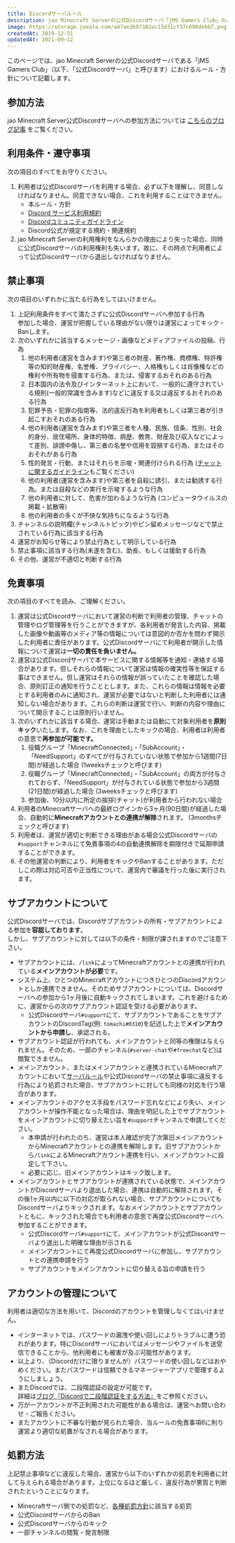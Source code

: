 ```yaml
---
title: Discordサーバルール
description: jao Minecraft Serverの公式Discordサーバ「jMS Gamers Club」のルール・方針を記載します。
image: https://storage.jaoafa.com/a47ae3b97382ac13d31cf37c690debb7.png
createdAt: 2019-12-31
updatedAt: 2021-09−12
---
```


このページでは、jao Minecraft Serverの公式Discordサーバである「jMS Gamers Club」（以下、「公式Discordサーバ」と呼びます）におけるルール・方針について記載します。

## 参加方法

jao Minecraft Server公式Discordサーバへの参加方法については [こちらのブログ記事](/blog/join-discord) をご覧ください。

## 利用条件・遵守事項

次の項目のすべてをお守りください。

1. 利用者は公式Discordサーバを利用する場合、必ず以下を理解し、同意しなければなりません。同意できない場合、これを利用することはできません。
   - 本ルール・方針
   - [Discord サービス利用規約](https://discord.com/terms)
   - [Discordコミュニティガイドライン](https://discord.com/guidelines)
   - Discord公式が規定する規約・関連規約
2. jao Minecraft Serverの利用権利をなんらかの理由により失った場合、同時に公式Discordサーバの利用権利も失います。故に、その時点で利用者によって公式Discordサーバから退出しなければなりません。

## 禁止事項

次の項目のいずれかに当たる行為をしてはいけません。

1. 上記利用条件をすべて満たさずに公式Discordサーバへ参加する行為  
   参加した場合、運営が把握している理由がない限りは運営によってキック・Banします。
2. 次のいずれかに該当するメッセージ・画像などメディアファイルの投稿、行為
   1. 他の利用者(運営を含みます)や第三者の財産、著作権、商標権、特許権等の知的財産権、名誉権、プライバシー、人格権もしくは肖像権などの権利や所有物を侵害する行為、または、侵害するおそれのある行為
   2. 日本国内の法令及びインターネット上において、一般的に遵守されている規則(一般的常識を含みます)などに違反する又は違反するおそれのある行為
   3. 犯罪予告・犯罪の指南等、法的違反行為を利用者もしくは第三者が引き起こすおそれのある行為
   4. 他の利用者(運営を含みます)や第三者を人種、民族、信条、性別、社会的身分、居住場所、身体的特徴、病歴、教育、財産及び収入などによって差別、誹謗中傷し、第三者の名誉や信用を毀損する行為、またはそのおそれがある行為
   5. 性的発言・行動、またはそれらを示唆・関連付けられる行為 ([チャットに関するガイドライン](/server/guidelines/communications)もご覧ください)
   6. 他の利用者(運営を含みます)や第三者を自殺に誘引、または勧誘する行為。または自殺などの実行を示唆するような行為
   7. 他の利用者に対して、危害が加わるような行為 (コンピュータウイルスの掲載・拡散等)
   8. 他の利用者の多くが不快な気持ちになるような行為
3. チャンネルの説明欄(チャンネルトピック)やピン留めメッセージなどで禁止されている行為に該当する行為
4. 運営がお知らせ等により禁止行為として明示している行為
5. 禁止事項に該当する行為(未遂を含む)、助長、もしくは援助する行為
6. その他、運営が不適切と判断する行為

## 免責事項

次の項目のすべてを読み、ご理解ください。

1. 運営は公式Discordサーバにおいて運営の判断で利用者の管理、チャットの管理やログ管理等を行うことができますが、各利用者が発言した内容、掲載した画像や動画等のメディア等の情報については意図的か否かを問わず開示した利用者に責任があります。公式Discordサーバにて利用者が開示した情報について運営は**一切の責任を負いません。**
2. 運営は公式Discordサーバで本サービスに関する情報等を通知・連絡する場合があります。但しそれらの情報について運営は情報の確実性等を保証する事はできません。但し運営はそれらの情報が誤っていたことを確認した場合、原則訂正の通知を行うこととします。また、これらの情報は情報を必要とする利用者のみに通知され、運営が必要ではないと判断した利用者には通知しない場合があります。これらの判断は運営で行い、判断の内容や理由について開示することは原則行いません。
3. 次のいずれかに該当する場合、運営は手動または自動にて対象利用者を**原則キック**いたします。なお、これを理由としたキックの場合、利用者は利用者の意思で**再参加が可能です。**
   1. 役職グループ「MinecraftConnected」・「SubAccount」・「NeedSupport」のすべてが付与されていない状態で参加から1週間(7日間)が経過した場合 (1weeksチェックと呼びます)
   2. 役職グループ「MinecraftConnected」・「SubAccount」の両方が付与されておらず、「NeedSupport」が付与されている状態で参加から3週間(21日間)が経過した場合 (3weeksチェックと呼びます)
   3. 参加後、10分以内に所定の挨拶(チャット)が利用者から行われない場合
4. 利用者のMinecraftサーバへの最終ログインから3ヶ月(90日間)が経過した場合、自動的に**Minecraftアカウントとの連携が解除**されます。 (3monthsチェックと呼びます)
5. 利用者は、運営が適切と判断できる理由がある場合公式Discordサーバの`#support`チャンネルにて免責事項の4の自動連携解除を期限付きで延期申請することができます。
6. その他運営の判断により、利用者をキックやBanすることがあります。ただしこの際は対応可否や正当性について、運営内で審議を行った後に実行されます。

## サブアカウントについて

公式Discordサーバでは、Discordサブアカウントの所有・サブアカウントによる参加を**容認しております**。  
しかし、サブアカウントに対しては以下の条件・制限が課されますのでご注意下さい。

- サブアカウントには、`/link`によってMinecraftアカウントとの連携が行われている**メインアカウントが必要**です。
- システム上、ひとつのMinecraftアカウントにつきひとつのDiscordアカウントとしか連携できません。そのためサブアカウントについては、Discordサーバへの参加から1ヶ月後に自動キックされてしまいます。これを避けるために、運営からの次のサブアカウント認証を受ける必要があります。
  - 公式Discordサーバ`#support`にて、サブアカウントであることをサブアカウントのDiscordTag(例: `tomachi#0310`)を記述した上で**メインアカウントから申請し**、承認される。
- サブアカウント認証が行われても、メインアカウントと同等の権限は与えられません。そのため、一部のチャンネル(`#server-chat`や`#freechat`など)は閲覧できません。
- メインアカウント、またはメインアカウントと連携されているMinecraftアカウントにおいて[サーバルール](/server/rules)や公式Discordサーバの禁止事項に違反する行為により処罰された場合、サブアカウントに対しても同様の対応を行う場合があります。
- メインアカウントのアクセス手段をパスワード忘れなどにより失い、メインアカウントが操作不能となった場合は、理由を明記した上でサブアカウントをメインアカウントに切り替えたい旨を`#support`チャンネルで申請してください。
  - 本申請が行われたのち、運営は本人確認が完了次第旧メインアカウントからMinecraftアカウントとの連携を解除します。旧サブアカウントから`/link`によるMinecraftアカウント連携を行い、メインアカウントに設定して下さい。
  - 必要に応じ、旧メインアカウントはキック致します。
- メインアカウントとサブアカウントが連携されている状態で、メインアカウントがDiscordサーバより退出した場合、連携は自動的に解除されます。その後1ヶ月以内に以下の対応が取られない場合、サブアカウントについてもDiscordサーバよりキックされます。なおメインアカウントとサブアカウントともに、キックされた場合でも利用者の意思で再度公式Discordサーバへ参加することができます。
  - 公式Discordサーバ`#support`にて、メインアカウントが公式Discordサーバより退出した明確な理由が示される
  - メインアカウントにて再度公式Discordサーバに参加し、サブアカウントとの連携申請を行う
  - サブアカウントをメインアカウントに切り替える旨の申請を行う  

## アカウントの管理について

利用者は適切な方法を用いて、Discordのアカウントを管理しなくてはいけません。  

- インターネットでは、パスワードの漏洩や使い回しによりトラブルに遭う恐れがあります。特にDiscordサーバにおいてはメッセージやファイルを送受信できることから、他利用者にも被害が及ぶ可能性があります。
- 以上より、（Discordだけに限りませんが）パスワードの使い回しなどはおやめください。またパスワードは信頼できるマネージャーアプリで管理するようにしましょう。
- またDiscordでは、二段階認証の設定が可能です。  
   詳細は[ブログ『Discordで二段階認証をする方法』](/blog/discord-two-factor)をご参照ください。
- 万が一アカウントが不正利用された可能性がある場合は、運営へお問い合わせ・ご報告ください。
- またアカウントに不審な行動が見られた場合、当ルールの免責事項6に則り運営より適切な処置がなされる場合があります。

## 処罰方法

上記禁止事項などに違反した場合、運営から以下のいずれかの処罰を利用者に対して与えられる場合があります。上位になるほど厳しく、違反行為が悪質と判断されたということになります。

- Minecraftサーバ側での処罰など、[各種処罰方針](/server/policies/bans)に該当する処罰
- 公式DiscordサーバからのBan
- 公式Discordサーバからのキック
- 一部チャンネルの閲覧・発言制限
